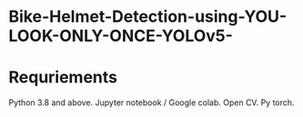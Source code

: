 # Bike-Helmet-Detection-using-YOU-LOOK-ONLY-ONCE-YOLOv5-

# Requriements
Python 3.8 and above.
Jupyter notebook / Google colab.
Open CV.
Py torch.
